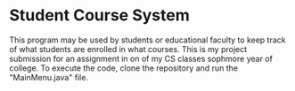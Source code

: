 # Student Course System
This program may be used by students or educational faculty to keep track of what students are enrolled in what courses. This is my project submission for an assignment in on of my CS classes sophmore year of college. To execute the code, clone the repository and run the "MainMenu.java" file.
